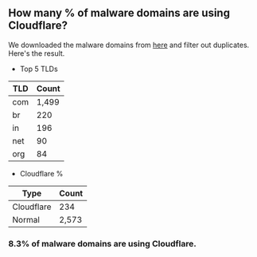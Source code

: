 ## How many % of malware domains are using Cloudflare?


We downloaded the malware domains from [here](https://urlhaus.abuse.ch) and filter out duplicates.
Here's the result.


[//]: # (start replacement)


- Top 5 TLDs

| TLD | Count |
| --- | --- |
| com | 1,499 |
| br | 220 |
| in | 196 |
| net | 90 |
| org | 84 |


- Cloudflare %

| Type | Count |
| --- | --- |
| Cloudflare | 234 |
| Normal | 2,573 |


### 8.3% of malware domains are using Cloudflare.